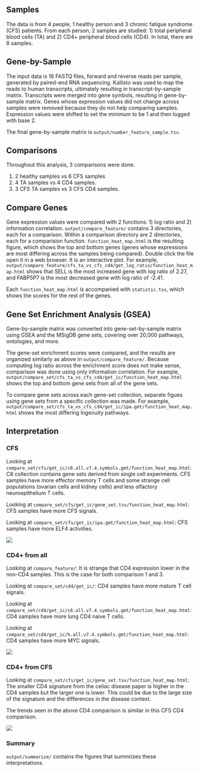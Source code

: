 ## Samples

The data is from 4 people, 1 healthy person and 3 chronic fatigue syndrome (CFS) patients.
From each person, 2 samples are studied: 1) total peripheral blood cells (TA) and 2) CD4+ peripheral blood cells (CD4).
In total, there are 8 samples.

## Gene-by-Sample

The input data is 16 FASTQ files, forward and reverse reads per sample, generated by paired-end RNA sequencing.
Kallisto was used to map the reads to human transcripts, ultimately resulting in transcript-by-sample matrix.
Transcripts were merged into gene symbols, resulting in gene-by-sample matrix.
Genes whose expression values did not change across samples were removed because they do not help comparing samples.
Expression values were shifted to set the minimum to be 1 and then logged with base 2.

The final gene-by-sample matrix is `output/number_feature_sample.tsv`.

## Comparisons

Throughout this analysis, 3 comparisons were done.

1. 2 healthy samples vs 6 CFS samples
2. 4 TA samples vs 4 CD4 samples.
3. 3 CFS TA samples vs 3 CFS CD4 samples.

## Compare Genes

Gene expression values were compared with 2 functions: 1) log ratio and 2) information correlation.
`output/compare_feature/` contains 3 directories, each for a comparison.
Within a comparison directory are 2 directories, each for a comparision function.
`function_heat_map.html` is the resulting figure, which shows the top and bottom genes (genes whose expressions are most differing across the samples being compared).
Double click the file open it in a web browser.
It is an interactive plot.
For example, `output/compare_feature/cfs_ta_vs_cfs_cd4/get_log_ratio/function_heat_map.html` shows that SELL is the most increased gene with log ratio of 2.27, and FABP5P7 is the most decreased gene with log ratio of -2.41.

Each `function_heat_map.html` is accompanied with `statistic.tsv`, which shows the scores for the rest of the genes.

## Gene Set Enrichment Analysis (GSEA)

Gene-by-sample matrix was converted into gene-set-by-sample matrix using GSEA and the MSigDB gene sets, covering over 20,000 pathways, ontologies, and more.

The gene-set enrichment scores were compared, and the results are organized similarly as above in `output/compare_feature/`.
Because computing log ratio across the enrichment score does not make sense, comparison was done using only information correlation.
For example, `output/compare_set/cfs_ta_vs_cfs_cd4/get_ic/function_heat_map.html` shows the top and bottom gene sets from all of the gene sets.

To compare gene sets across each gene-set collection, separate figues using gene sets from a specific collection was made.
For example, `output/compare_set/cfs_ta_vs_cfs_cd4/get_ic/ipa.gmt/function_heat_map.html` shows the most differing Ingenuity pathways.

## Interpretation

### CFS

Looking at `compare_set/cfs/get_ic/c8.all.v7.4.symbols.gmt/function_heat_map.html`:
C8 collection contains gene sets derived from single cell experiments.
CFS samples have more effector memory T cells and some strange cell populations (ovarian cells and kidney cells) and less olfactory neuroepithelium T cells.

Looking at `compare_set/cfs/get_ic/gene_set.tsv/function_heat_map.html`:
CFS samples have more CFS signals.

Looking at `compare_set/cfs/get_ic/ipa.gmt/function_heat_map.html`:
CFS samples have more ELF4 activities.

![](other/1.png)

### CD4+ from all

Looking at `compare_feature/`:
It is strange that CD4 expression lower in the non-CD4 samples.
This is the case for both comparison 1 and 3.

Looking at `compare_set/cd4/get_ic/`:
CD4 samples have more mature T cell signals.

Looking at `compare_set/cd4/get_ic/c8.all.v7.4.symbols.gmt/function_heat_map.html`:
CD4 samples have more lung CD4 naive T cells.

Looking at `compare_set/cd4/get_ic/h.all.v7.4.symbols.gmt/function_heat_map.html`:
CD4 samples have more MYC signals.

![](other/2.png)

### CD4+ from CFS

Looking at `compare_set/cfs/get_ic/gene_set.tsv/function_heat_map.html`:
The smaller CD4 signature from the celiac disease paper is higher in the CD4 samples but the larger one is lower.
This could be due to the large size of the signature and the differences in the disease context.

The trends seen in the above CD4 comparison is similar in this CFS CD4 comparison.

![](other/3.png)

### Summary

`output/summarize/` contains the figures that summrizes these interpretations.
